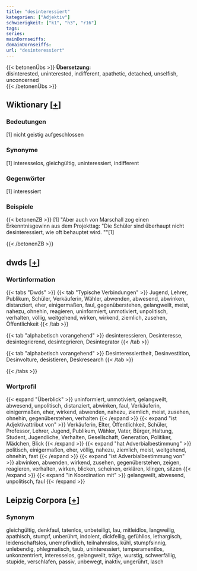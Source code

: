 ```yaml
---
title: "desinteressiert"
kategorien: ["Adjektiv"]
schwierigkeit: ["k1", "h3", "r16"]
tags:
series:
mainDornseiffs:
domainDornseiffs:
url: "desinteressiert"
---
```


{{< betonenÜbs >}}
**Übersetzung:**  
disinterested, uninterested, indifferent, apathetic, detached, unselfish, unconcerned  
{{< /betonenÜbs >}}

## Wiktionary [[+](https://de.wiktionary.org/wiki/desinteressiert)]

### Bedeutungen
[1] nicht geistig aufgeschlossen  

### Synonyme
[1] interesselos, gleichgültig, uninteressiert, indifferent  

### Gegenwörter
[1] interessiert  

### Beispiele
{{< betonenZB >}}
[1] "Aber auch von Marschall zog einen Erkenntnisgewinn aus dem Projekttag: "Die Schüler sind überhaupt nicht desinteressiert, wie oft behauptet wird. ""[1]  

{{< /betonenZB >}}


## dwds [[+](https://www.dwds.de/wb/desinteressiert)]

### Wortinformation
{{< tabs "Dwds" >}}
{{< tab "Typische Verbindungen" >}}
Jugend, Lehrer, Publikum, Schüler, Verkäuferin, Wähler, abwenden, abwesend, abwinken, distanziert, eher, einigermaßen, faul, gegenüberstehen, gelangweilt, meist, nahezu, ohnehin, reagieren, uninformiert, unmotiviert, unpolitisch, verhalten, völlig, weitgehend, wirken, wirkend, ziemlich, zusehen, Öffentlichkeit
{{< /tab >}}

{{< tab "alphabetisch vorangehend" >}}
desinteressieren, Desinteresse, desintegrierend, desintegrieren, Desintegrator
{{< /tab >}}

{{< tab "alphabetisch vorangehend" >}}
Desinteressiertheit, Desinvestition, Desinvolture, desistieren, Deskresearch
{{< /tab >}}

{{< /tabs >}}

### Wortprofil
{{< expand "Überblick" >}} uninformiert, unmotiviert, gelangweilt, abwesend, unpolitisch, distanziert, abwinken, faul, Verkäuferin, einigermaßen, eher, wirkend, abwenden, nahezu, ziemlich, meist, zusehen, ohnehin, gegenüberstehen, verhalten {{< /expand >}}
{{< expand "ist Adjektivattribut von" >}} Verkäuferin, Elter, Öffentlichkeit, Schüler, Professor, Lehrer, Jugend, Publikum, Wähler, Vater, Bürger, Haltung, Student, Jugendliche, Verhalten, Gesellschaft, Generation, Politiker, Mädchen, Blick {{< /expand >}}
{{< expand "hat Adverbialbestimmung" >}} politisch, einigermaßen, eher, völlig, nahezu, ziemlich, meist, weitgehend, ohnehin, fast {{< /expand >}}
{{< expand "ist Adverbialbestimmung von" >}} abwinken, abwenden, wirkend, zusehen, gegenüberstehen, zeigen, reagieren, verhalten, wirken, blicken, scheinen, erklären, klingen, sitzen {{< /expand >}}
{{< expand "in Koordination mit" >}} gelangweilt, abwesend, unpolitisch, faul {{< /expand >}}

## Leipzig Corpora [[+](https://corpora.uni-leipzig.de/en/res?word=desinteressiert&corpusId=deu_newscrawl-public_2018)]


### Synonym
gleichgültig, denkfaul, tatenlos, unbeteiligt, lau, mitleidlos, langweilig, apathisch, stumpf, unberührt, indolent, dickfellig, gefühllos, lethargisch, leidenschaftslos, unempfindlich, teilnahmslos, kühl, stumpfsinnig, unlebendig, phlegmatisch, taub, uninteressiert, temperamentlos, unkonzentriert, interesselos, gelangweilt, träge, wurstig, schwerfällig, stupide, verschlafen, passiv, unbewegt, inaktiv, ungerührt, lasch

